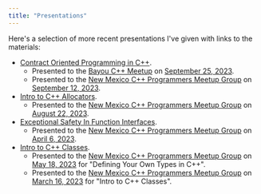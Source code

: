 ```yaml
---
title: "Presentations"
---
```


Here's a selection of more recent presentations I've given with links to the materials:

- [Contract Oriented Programming in C++](dbc-cpp.pdf).
  - Presented to the [Bayou C++ Meetup](https://www.meetup.com/bayou-cpp-meetup/) on [September 25, 2023](https://www.meetup.com/bayou-cpp-meetup/events/296223857/).
  - Presented to the [New Mexico C++ Programmers Meetup Group](https://www.meetup.com/new-mexico-cpp-programmers/) on [September 12, 2023](https://www.meetup.com/new-mexico-cpp-programmers/events/295757616/).
- [Intro to C++ Allocators](intro-allocators-cpp.pdf).
  - Presented to the [New Mexico C++ Programmers Meetup Group](https://www.meetup.com/new-mexico-cpp-programmers/) on [August 22, 2023](https://www.meetup.com/new-mexico-cpp-programmers/events/293006593/).
- [Exceptional Safety In Function Interfaces](exception-safety-cpp.pdf).
  - Presented to the [New Mexico C++ Programmers Meetup Group](https://www.meetup.com/new-mexico-cpp-programmers/) on [April 6, 2023](https://www.meetup.com/new-mexico-cpp-programmers/events/292553722/).
- [Intro to C++ Classes](intro-classes-cpp.pdf).
  - Presented to the [New Mexico C++ Programmers Meetup Group](https://www.meetup.com/new-mexico-cpp-programmers/) on [May 18, 2023](https://www.meetup.com/new-mexico-cpp-programmers/events/293259378/) for "Defining Your Own Types in C++".
  - Presented to the [New Mexico C++ Programmers Meetup Group](https://www.meetup.com/new-mexico-cpp-programmers/) on [March 16, 2023](https://www.meetup.com/new-mexico-cpp-programmers/events/292190238/) for "Intro to C++ Classes".
